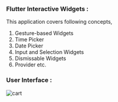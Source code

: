 ### Flutter Interactive Widgets :
This application covers following concepts,
1. Gesture-based Widgets
2. Time Picker
3. Date Picker
4. Input and Selection Widgets
5. Dismissable Widgets
6. Provider etc.

### User Interface :
![cart](https://user-images.githubusercontent.com/36065206/144068946-1e9948ad-1742-4b8f-b391-5875d1d2797c.png)
